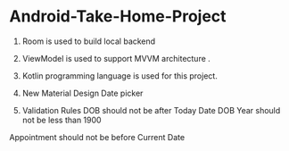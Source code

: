 # Android-Take-Home-Project


1. Room is used to build local backend
2. ViewModel is used to support MVVM architecture . 
3. Kotlin programming language is used for this project.
4. New Material Design Date picker

5. Validation Rules
DOB should not be after Today Date
DOB Year should not be less than 1900

Appointment should not be before Current Date


